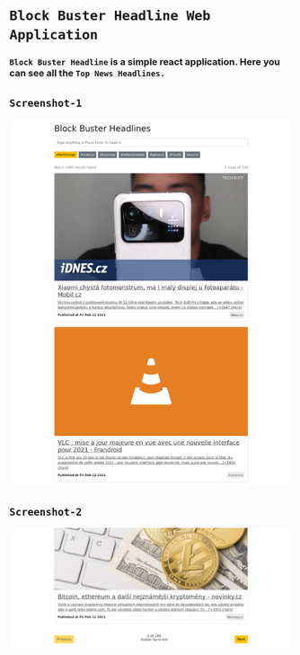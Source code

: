 # `Block Buster Headline Web Application`

### `Block Buster Headline` is a simple react application. Here you can see all <b /> the `Top News Headlines.`

## `Screenshot-1`

![Screenshot-1](https://raw.githubusercontent.com/0xNaim/block-buster-headline/master/src/screenshot/screenshot-1.jpg)

## `Screenshot-2`

![Screenshot-2](https://raw.githubusercontent.com/0xNaim/block-buster-headline/master/src/screenshot/screenshot-2.jpg)
